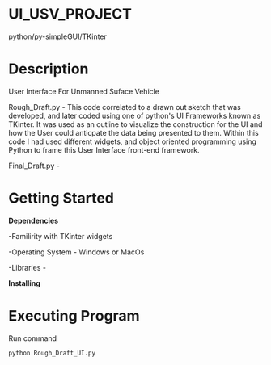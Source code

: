 # UI_USV_PROJECT
python/py-simpleGUI/TKinter

# Description
User Interface For Unmanned Suface Vehicle

Rough_Draft.py - This code correlated to a drawn out sketch that was developed, and later coded using one of python's UI Frameworks known as TKinter. It was used as an outline to visualize the construction for the UI and how the User could anticpate the data being presented to them. Within this code I had used different widgets, and object oriented programming using Python to frame this User Interface front-end framework. 

Final_Draft.py - 


# Getting Started

**Dependencies**

-Familirity with TKinter widgets

-Operating System - Windows or MacOs

-Libraries - 

**Installing**



# Executing Program

Run command

``python Rough_Draft_UI.py`` 
